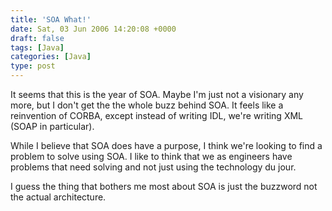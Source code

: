 ```yaml
---
title: 'SOA What!'
date: Sat, 03 Jun 2006 14:20:08 +0000
draft: false
tags: [Java]
categories: [Java]
type: post
---
```


It seems that this is the year of SOA. Maybe I'm just not a visionary any more, but I don't get the the whole buzz behind SOA. It feels like a reinvention of CORBA, except instead of writing IDL, we're writing XML (SOAP in particular).

While I believe that SOA does have a purpose, I think we're looking to find a problem to solve using SOA. I like to think that we as engineers have problems that need solving and not just using the technology du jour.

I guess the thing that bothers me most about SOA is just the buzzword not the actual architecture.